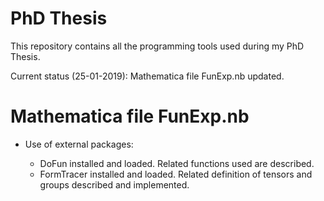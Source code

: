 # PhD Thesis
This repository contains all the programming tools used during my PhD Thesis.

Current status (25-01-2019): Mathematica file FunExp.nb updated. 

# Mathematica file FunExp.nb

- Use of external packages:

  - DoFun installed and loaded. Related functions used are described.
  - FormTracer installed and loaded. Related definition of tensors and groups described and implemented.
